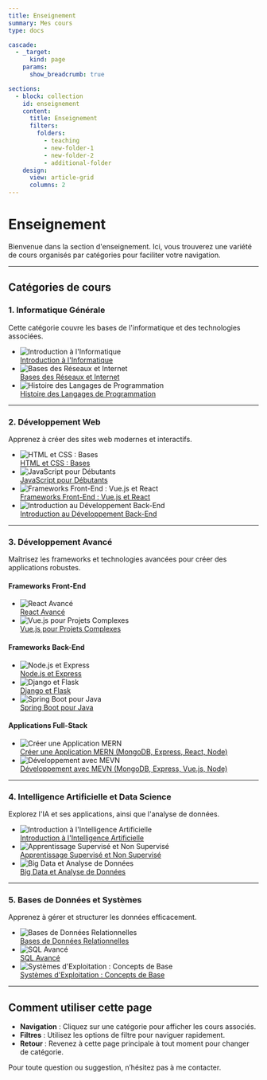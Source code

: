 ```yaml
---
title: Enseignement
summary: Mes cours
type: docs

cascade:
  - _target:
      kind: page
    params:
      show_breadcrumb: true

sections:
  - block: collection
    id: enseignement
    content:
      title: Enseignement
      filters:
        folders:
          - teaching
          - new-folder-1
          - new-folder-2
          - additional-folder
    design:
      view: article-grid
      columns: 2
---
```



# Enseignement

Bienvenue dans la section d'enseignement. Ici, vous trouverez une variété de cours organisés par catégories pour faciliter votre navigation.

---

## Catégories de cours

### 1. Informatique Générale

Cette catégorie couvre les bases de l'informatique et des technologies associées.

- ![Introduction à l'Informatique](teaching/informatique-generale/images/introduction-informatique.jpg)  
  [Introduction à l'Informatique](teaching/informatique-generale/introduction-informatique.md)
- ![Bases des Réseaux et Internet](teaching/informatique-generale/images/reseaux-internet.jpg)  
  [Bases des Réseaux et Internet](teaching/informatique-generale/reseaux-internet.md)
- ![Histoire des Langages de Programmation](teaching/informatique-generale/images/langages-programmation.jpg)  
  [Histoire des Langages de Programmation](teaching/informatique-generale/langages-programmation.md)

---

### 2. Développement Web

Apprenez à créer des sites web modernes et interactifs.

- ![HTML et CSS : Bases](teaching/developpement-web/images/html-css-bases.jpg)  
  [HTML et CSS : Bases](teaching/developpement-web/html-css-bases.md)
- ![JavaScript pour Débutants](teaching/developpement-web/images/javascript-debutants.jpg)  
  [JavaScript pour Débutants](teaching/developpement-web/javascript-debutants.md)
- ![Frameworks Front-End : Vue.js et React](teaching/developpement-web/images/vuejs-react.jpg)  
  [Frameworks Front-End : Vue.js et React](teaching/developpement-web/vuejs-react.md)
- ![Introduction au Développement Back-End](teaching/developpement-web/images/developpement-backend.jpg)  
  [Introduction au Développement Back-End](teaching/developpement-web/developpement-backend.md)

---

### 3. Développement Avancé

Maîtrisez les frameworks et technologies avancées pour créer des applications robustes.

#### Frameworks Front-End

- ![React Avancé](teaching/developpement-avance/frameworks-web/images/react-avance.jpg)  
  [React Avancé](teaching/developpement-avance/frameworks-web/react-avance.md)
- ![Vue.js pour Projets Complexes](teaching/developpement-avance/frameworks-web/images/vuejs-complexes.jpg)  
  [Vue.js pour Projets Complexes](teaching/developpement-avance/frameworks-web/vuejs-complexes.md)

#### Frameworks Back-End

- ![Node.js et Express](teaching/developpement-avance/frameworks-web/images/nodejs-express.jpg)  
  [Node.js et Express](teaching/developpement-avance/frameworks-web/nodejs-express.md)
- ![Django et Flask](teaching/developpement-avance/frameworks-web/images/django-flask.jpg)  
  [Django et Flask](teaching/developpement-avance/frameworks-web/django-flask.md)
- ![Spring Boot pour Java](teaching/developpement-avance/frameworks-web/images/spring-boot.jpg)  
  [Spring Boot pour Java](teaching/developpement-avance/frameworks-web/spring-boot.md)

#### Applications Full-Stack

- ![Créer une Application MERN](teaching/developpement-avance/frameworks-web/images/mern-stack.jpg)  
  [Créer une Application MERN (MongoDB, Express, React, Node)](teaching/developpement-avance/frameworks-web/mern-stack.md)
- ![Développement avec MEVN](teaching/developpement-avance/frameworks-web/images/mevn-stack.jpg)  
  [Développement avec MEVN (MongoDB, Express, Vue.js, Node)](teaching/developpement-avance/frameworks-web/mevn-stack.md)

---

### 4. Intelligence Artificielle et Data Science

Explorez l'IA et ses applications, ainsi que l'analyse de données.

- ![Introduction à l'Intelligence Artificielle](teaching/ia-data-science/images/introduction-ia.jpg)  
  [Introduction à l'Intelligence Artificielle](teaching/ia-data-science/introduction-ia.md)
- ![Apprentissage Supervisé et Non Supervisé](teaching/ia-data-science/images/apprentissage-supervise.jpg)  
  [Apprentissage Supervisé et Non Supervisé](teaching/ia-data-science/apprentissage-supervise.md)
- ![Big Data et Analyse de Données](teaching/ia-data-science/images/big-data-analyses.jpg)  
  [Big Data et Analyse de Données](teaching/ia-data-science/big-data-analyses.md)

---

### 5. Bases de Données et Systèmes

Apprenez à gérer et structurer les données efficacement.

- ![Bases de Données Relationnelles](teaching/bases-donnees-systemes/images/bases-donnees-relationnelles.jpg)  
  [Bases de Données Relationnelles](teaching/bases-donnees-systemes/bases-donnees-relationnelles.md)
- ![SQL Avancé](teaching/bases-donnees-systemes/images/sql-avance.jpg)  
  [SQL Avancé](teaching/bases-donnees-systemes/sql-avance.md)
- ![Systèmes d'Exploitation : Concepts de Base](teaching/bases-donnees-systemes/images/systemes-exploitation.jpg)  
  [Systèmes d'Exploitation : Concepts de Base](teaching/bases-donnees-systemes/systemes-exploitation.md)

---

## Comment utiliser cette page

- **Navigation** : Cliquez sur une catégorie pour afficher les cours associés.
- **Filtres** : Utilisez les options de filtre pour naviguer rapidement.
- **Retour** : Revenez à cette page principale à tout moment pour changer de catégorie.

Pour toute question ou suggestion, n’hésitez pas à me contacter.
